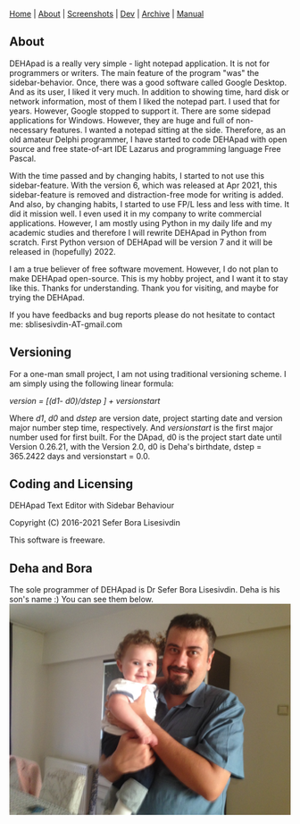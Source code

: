 [Home](index.md) | [About](about.md) | [Screenshots](screenshots.md) | [Dev](development.md) | [Archive](archive.md) | [Manual](user_manual.md) 

## About

DEHApad is a really very simple - light notepad application. It is not for programmers or writers. The main feature of the program "was" the sidebar-behavior. Once, there was a good software called Google Desktop. And as its user, I liked it very much. In addition to showing time, hard disk or network information, most of them I liked the notepad part. I used that for years. However, Google stopped to support it. There are some sidepad applications for Windows. However, they are huge and full of non-necessary features. I wanted a notepad sitting at the side. Therefore, as an old amateur Delphi programmer, I have started to code DEHApad with open source and free state-of-art IDE Lazarus and programming language Free Pascal. 

With the time passed and by changing habits, I started to not use this sidebar-feature. With the version 6, which was released at Apr 2021, this sidebar-feature is removed and distraction-free mode for writing is added. And also, by changing habits, I started to use FP/L less and less with time. It did it mission well. I even used it in my company to write commercial applications. However, I am mostly using Python in my daily life and my academic studies and therefore I will rewrite DEHApad in Python from scratch. Fırst Python versıon of DEHApad will be version 7 and it will be released in (hopefully) 2022.

I am a true believer of free software movement. However, I do not plan to make DEHApad open-source. This is my hobby project, and I want it to stay like this. Thanks for understanding. Thank you for visiting, and maybe for trying the DEHApad.

If you have feedbacks and bug reports please do not hesitate to contact me: sblisesivdin-AT-gmail.com

## Versioning
For a one-man small project, I am not using traditional versioning scheme. I am simply using the following linear formula: 

*version = [(d1- d0)/dstep ] + versionstart*

Where *d1*, *d0* and *dstep* are version date, project starting date and version major number step time, respectively. And *versionstart* is the first major number used for first built. For the DApad, d0 is the project start date until Version 0.26.21, with the Version 2.0, d0 is Deha's birthdate, dstep = 365.2422 days and versionstart = 0.0.

## Coding and Licensing
DEHApad Text Editor with Sidebar Behaviour

Copyright (C) 2016-2021 Sefer Bora Lisesivdin

This software is freeware.

## Deha and Bora
The sole programmer of DEHApad is Dr Sefer Bora Lisesivdin. Deha is his son's name :) You can see them below.
<img align="right" src="files/dehabora.jpg">
